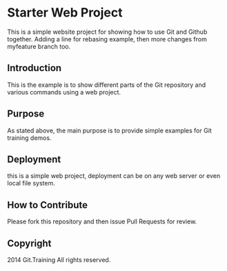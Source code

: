 # Starter Web Project

This is a simple website project for showing how to use Git and Github together. Adding a line for rebasing example, then more changes from myfeature branch too.

## Introduction

This is the example is to show different parts of the Git repository and various commands using a web project.

## Purpose

As stated above, the main purpose is to provide simple examples for Git training demos.

## Deployment

this is a simple web project, deployment can be on any web server or even local file system.

## How to Contribute

Please fork this repository and then issue Pull Requests for review.

## Copyright

2014 Git.Training All rights reserved.